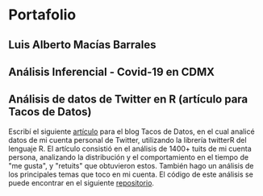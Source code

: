 # Portafolio 
## Luis Alberto Macías Barrales

## Análisis Inferencial - Covid-19 en CDMX

## Análisis de datos de Twitter en R (artículo para Tacos de Datos)
Escribí el siguiente [artículo](https://medium.com/tacosdedatos/me-stalkee-en-twitter-usando-r-y-esto-fue-lo-que-descubr%C3%AD-845738f32922) para el blog Tacos de Datos, en el cual analicé datos de mi cuenta personal de Twitter, utilizando la librería twitterR del lenguaje R. El artículo consistió en el análisis de 1400+ tuits de mi cuenta persona, analizando la distribución y el comportamiento en el tiempo de "me gusta", y "retuits" que obtuvieron estos. También hago un análisis de los principales temas que toco en mi cuenta. El código de este análisis se puede encontrar en el siguiente [repositorio](https://github.com/albert2828/twitter_stalk).
